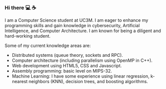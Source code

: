 ### Hi there :computer: :coffee:

<!--
**RodrigoValderreyTarrero/RodrigoValderreyTarrero** is a ✨ _special_ ✨ repository because its `README.md` (this file) appears on your GitHub profile.
-->
I am a Computer Science student at UC3M.
I am eager to enhance my programming skills and gain knowledge in cybersecurity, Artificial Intelligence, and Computer Architecture.
I am known for being a diligent and hard-working student. 

Some of my current knowledge areas are:

  - Distributed systems (queue theory, sockets and RPC).
  - Computer architecture (including parallelism using OpenMP in C++).
  - Web development using HTML5, CSS and Javascript.
  - Assembly programming: basic level on MIPS-32.
  - Machine Learning: I have some experience using linear regression, k-nearest neighbors (KNN), decision trees, and boosting algorithms.
